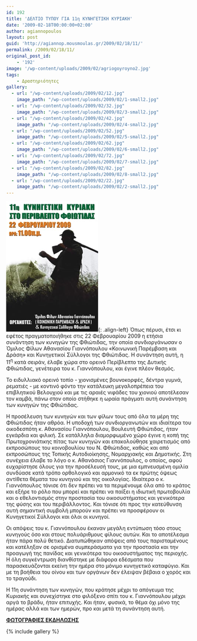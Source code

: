```yaml
---
id: 192
title: 'ΔΕΛΤΙΟ ΤΥΠΟΥ ΓΙΑ 11η ΚΥΝΗΓΕΤΙΚΗ ΚΥΡΙΑΚΗ'
date: '2009-02-18T00:00:00+02:00'
author: agiannopoulos
layout: post
guid: 'http://agiannop.mousmoulas.gr/2009/02/18/11/'
permalink: /2009/02/18/11/
original_post_id:
    - '192'
image: '/wp-content/uploads/2009/02/agriogoyroyno2.jpg'
tags:
    - Δραστηριότητες
gallery:
  - url: "/wp-content/uploads/2009/02/12.jpg"
    image_path: "/wp-content/uploads/2009/02/1-small2.jpg"
  - url: "/wp-content/uploads/2009/02/32.jpg"
    image_path: "/wp-content/uploads/2009/02/3-small2.jpg"
  - url: "/wp-content/uploads/2009/02/42.jpg"
    image_path: "/wp-content/uploads/2009/02/4-small2.jpg"
  - url: "/wp-content/uploads/2009/02/52.jpg"
    image_path: "/wp-content/uploads/2009/02/5-small2.jpg"
  - url: "/wp-content/uploads/2009/02/62.jpg"
    image_path: "/wp-content/uploads/2009/02/6-small2.jpg"
  - url: "/wp-content/uploads/2009/02/72.jpg"
    image_path: "/wp-content/uploads/2009/02/7-small2.jpg"
  - url: "/wp-content/uploads/2009/02/82.jpg"
    image_path: "/wp-content/uploads/2009/02/8-small2.jpg"
  - url: "/wp-content/uploads/2009/02/22.jpg"
    image_path: "/wp-content/uploads/2009/02/2-small2.jpg"
---
```


[![](/wp-content/uploads/2009/02/agriogoyroynosmall2.jpg)](/wp-content/uploads/2009/02/agriogoyroyno2.jpg){: .align-left}
Όπως πέρυσι, έτσι κι εφέτος πραγματοποιήθηκε στις 22 Φεβρουαρίου 2009 η ετήσια συνάντηση των κυνηγών της Φθιώτιδας, την οποία συνδιοργάνωσαν ο Όμιλος Φίλων Αθανασίου Γιαννόπουλου «Κοινωνική Παρέμβαση και Δράση» και Κυνηγετικοί Σύλλογοι της Φθιώτιδας. Η συνάντηση αυτή, η 11<sup>η</sup> κατά σειράν, έλαβε χώρα στο ορεινό Περίβλεπτο της Δυτικής Φθιώτιδας, γενέτειρα του κ. Γιαννόπουλου, και έγινε πλέον θεσμός.

Το ειδυλλιακό ορεινό τοπίο - χιονισμένες βουνοκορφές, δέντρα γυμνά, ρεματιές - με κοντινό φόντο την κατάλευκη μεγαλοπρέπεια του επιβλητικού Βελουχιού και με τις αραιές νιφάδες του χιονιού αποτέλεσαν τον καμβά, πάνω στον οποίο στήθηκε η ωραία πράγματι αυτή συνάντηση των κυνηγών της Φθιώτιδας.

Η προσέλευση των κυνηγών και των φίλων τους από όλα τα μέρη της Φθιώτιδας ήταν αθρόα. Η υποδοχή των συνδιοργανωτών και ιδιαίτερα του οικοδεσπότη κ. Αθανασίου Γιαννόπουλου, Βουλευτή Φθιώτιδας, ήταν εγκάρδια και φιλική. Σε κατάλληλα διαμορφωμένο χώρο έγινε η κοπή της Πρωτοχρονιάτικης πίτας των κυνηγών και επακολούθησε χαιρετισμός από εκπροσώπους του κοινοβουλίου του Ν. Φθιώτιδας, καθώς και από εκπροσώπους της Τοπικής Αυτοδιοίκησης, Νομαρχιακής και Δημοτικής. Στη συνέχεια έλαβε το λόγο ο κ. Αθανάσιος Γιαννόπουλος, ο οποίος, αφού ευχαρίστησε όλους για την προσέλευσή τους, με μια εμπνευσμένη ομιλία συνδύασε κατά τρόπο ορθολογικό και αρμονικό τα εκ πρώτης όψεως αντίθετα θέματα του κυνηγιού και της οικολογίας. Ιδιαίτερα ο κ. Γιαννόπουλος τόνισε ότι δεν πρέπει να τα περιμένουμε όλα από το κράτος και εξήρε το ρόλο που μπορεί και πρέπει να παίξει η ιδιωτική πρωτοβουλία και ο εθελοντισμός στην προστασία του οικοσυστήματος και γενικότερα της φύσης και του περιβάλλοντος. Και τόνισε ότι προς την κατεύθυνση αυτή σημαντική συμβολή μπορούν και πρέπει να προσφέρουν οι Κυνηγετικοί Σύλλογοι και όλοι οι κυνηγοί.

Οι απόψεις του κ. Γιαννόπουλου έκαναν μεγάλη εντύπωση τόσο στους κυνηγούς όσο και στους πολυάριθμους φίλους αυτών. Και το αποτέλεσμα ήταν πάρα πολύ θετικό. Διατυπώθηκαν απόψεις από τους παρισταμένους και κατέληξαν σε ορισμένα συμπεράσματα για την προστασία και την προαγωγή της πανίδας και γενικότερα του οικοσυστήματος της περιοχής. Η όλη συγκέντρωση διανθίστηκε με διάφορα εδέσματα που παρασκευάζονται εκείνη την ημέρα στο μόνιμο κυνηγετικό καταφύγιο. Και με τη βοήθεια του οίνου και των οργάνων δεν έλειψαν βέβαια ο χορός και το τραγούδι.

Η 11η συνάντηση των κυνηγών, που κράτησε μέχρι το απόγευμα της Κυριακής και συνεχίστηκε στο φιλόξενο σπίτι του κ. Γιαννόπουλου μέχρι αργά το βράδυ, ήταν επιτυχής. Και ήταν, φυσικά, το θέμα όχι μόνο της ημέρας αλλά και των ημερών, προ και μετά τη συνάντηση αυτή.

<span style="text-decoration:underline;">**ΦΩΤΟΓΡΑΦΙΕΣ ΕΚΔΗΛΩΣΗΣ**</span>

{% include gallery %}